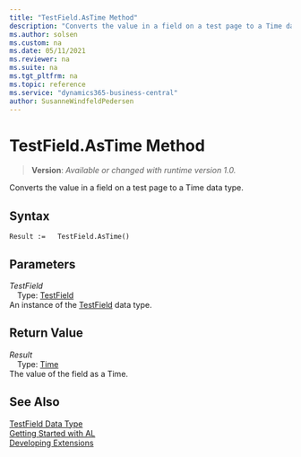 ```yaml
---
title: "TestField.AsTime Method"
description: "Converts the value in a field on a test page to a Time data type."
ms.author: solsen
ms.custom: na
ms.date: 05/11/2021
ms.reviewer: na
ms.suite: na
ms.tgt_pltfrm: na
ms.topic: reference
ms.service: "dynamics365-business-central"
author: SusanneWindfeldPedersen
---
```

[//]: # (START>DO_NOT_EDIT)
[//]: # (IMPORTANT:Do not edit any of the content between here and the END>DO_NOT_EDIT.)
[//]: # (Any modifications should be made in the .xml files in the ModernDev repo.)
# TestField.AsTime Method
> **Version**: _Available or changed with runtime version 1.0._

Converts the value in a field on a test page to a Time data type.


## Syntax
```
Result :=   TestField.AsTime()
```

## Parameters
*TestField*  
&emsp;Type: [TestField](testfield-data-type.md)  
An instance of the [TestField](testfield-data-type.md) data type.

## Return Value
*Result*  
&emsp;Type: [Time](../time/time-data-type.md)  
The value of the field as a Time.


[//]: # (IMPORTANT: END>DO_NOT_EDIT)
## See Also
[TestField Data Type](testfield-data-type.md)  
[Getting Started with AL](../../devenv-get-started.md)  
[Developing Extensions](../../devenv-dev-overview.md)